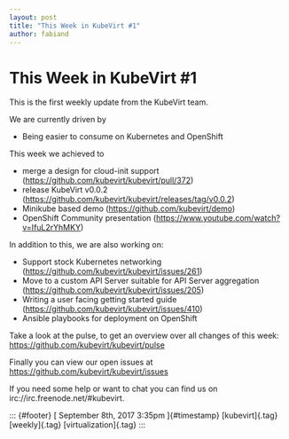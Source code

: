 ```yaml
---
layout: post
title: "This Week in KubeVirt #1"
author: fabiand
---
```



This Week in KubeVirt \#1
=========================

This is the first weekly update from the KubeVirt team.

We are currently driven by

-   Being easier to consume on Kubernetes and OpenShift

This week we achieved to

-   merge a design for cloud-init support\
    (<https://github.com/kubevirt/kubevirt/pull/372>)
-   release KubeVirt v0.0.2
    (<https://github.com/kubevirt/kubevirt/releases/tag/v0.0.2>)
-   Minikube based demo (<https://github.com/kubevirt/demo>)
-   OpenShift Community presentation
    (<https://www.youtube.com/watch?v=IfuL2rYhMKY>)

In addition to this, we are also working on:

-   Support stock Kubernetes networking
    (<https://github.com/kubevirt/kubevirt/issues/261>)
-   Move to a custom API Server suitable for API Server aggregation
    (<https://github.com/kubevirt/kubevirt/issues/205>)
-   Writing a user facing getting started guide
    (<https://github.com/kubevirt/kubevirt/issues/410>)
-   Ansible playbooks for deployment on OpenShift

Take a look at the pulse, to get an overview over all changes of this
week: <https://github.com/kubevirt/kubevirt/pulse>

Finally you can view our open issues at
<https://github.com/kubevirt/kubevirt/issues>

If you need some help or want to chat you can find us on
irc://irc.freenode.net/\#kubevirt.

::: {#footer}
[ September 8th, 2017 3:35pm ]{#timestamp} [kubevirt]{.tag}
[weekly]{.tag} [virtualization]{.tag}
:::
